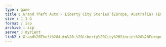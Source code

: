 ```yaml
---
type : game
title : Grand Theft Auto - Liberty City Stories (Europe, Australia) (En,Fr,De,Es,It)
size : 1.1 G
format : iso
archive : zip
server : myrient
link2 : Grand%20Theft%20Auto%20-%20Liberty%20City%20Stories%20%28Europe%2C%20Australia%29%20%28En%2CFr%2CDe%2CEs%2CIt%29
---
```


